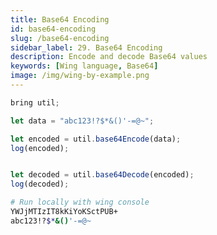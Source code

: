 ```yaml
---
title: Base64 Encoding
id: base64-encoding
slug: /base64-encoding
sidebar_label: 29. Base64 Encoding
description: Encode and decode Base64 values
keywords: [Wing language, Base64]
image: /img/wing-by-example.png
---
```


```js playground example title="main.w"
bring util;

let data = "abc123!?$*&()'-=@~";

let encoded = util.base64Encode(data);
log(encoded);


let decoded = util.base64Decode(encoded);
log(decoded);
```

```bash title="Wing console output"
# Run locally with wing console
YWJjMTIzIT8kKiYoKSctPUB+
abc123!?$*&()'-=@~
```




